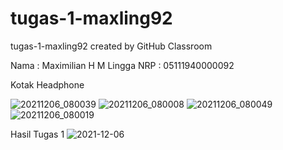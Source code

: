 # tugas-1-maxling92
tugas-1-maxling92 created by GitHub Classroom

Nama : Maximilian H M Lingga
NRP : 05111940000092

Kotak Headphone

![20211206_080039](https://user-images.githubusercontent.com/81459084/144772042-96450a1c-dbe3-4218-8a2a-e70ee99cd007.jpg)
![20211206_080008](https://user-images.githubusercontent.com/81459084/144772061-9ce86cb9-f918-4515-98bd-5ea1ee87b809.jpg)
![20211206_080049](https://user-images.githubusercontent.com/81459084/144772070-8a0290f1-4c1e-4b90-8cca-3e8fabaa3f45.jpg)
![20211206_080019](https://user-images.githubusercontent.com/81459084/144772097-c7427ce0-14c6-4913-b4f2-9d033077ddec.jpg)

Hasil Tugas 1
![2021-12-06](https://user-images.githubusercontent.com/81459084/144779305-4fd86193-5616-48a8-9bdb-6b3141b49e65.png)
